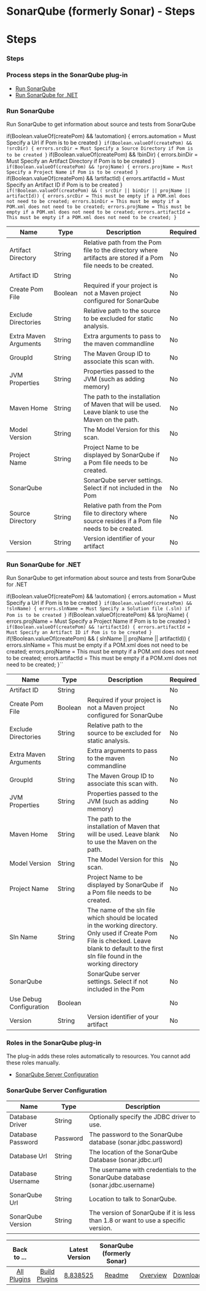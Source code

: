 
SonarQube (formerly Sonar) - Steps
==================================

# Steps



### Steps




 



### Process steps in the SonarQube plug-in


* [Run SonarQube](#run_sonarqube)
* [Run SonarQube for .NET](#run_sonarqube_for_.net)




### Run SonarQube


Run SonarQube to get information about source and tests from SonarQube


 if(Boolean.valueOf(createPom) && !automation) { errors.automation = Must Specify a Url if Pom is to be created }`` if(Boolean.valueOf(createPom) && !srcDir) { errors.srcDir = Must Specify a Source Directory if Pom is to be created }`` if(Boolean.valueOf(createPom) && !binDir) { errors.binDir = Must Specify an Artifact Directory if Pom is to be created }`` if(Boolean.valueOf(createPom) && !projName) { errors.projName = Must Specify a Project Name if Pom is to be created }`` if(Boolean.valueOf(createPom) && !artifactId) { errors.artifactId = Must Specify an Artifact ID if Pom is to be created }`` if(!Boolean.valueOf(createPom) && ( srcDir || binDir || projName || artifactId)) { errors.srcDir = This must be empty if a POM.xml does not need to be created; errors.binDir = This must be empty if a POM.xml does not need to be created; errors.projName = This must be empty if a POM.xml does not need to be created; errors.artifactId = This must be empty if a POM.xml does not need to be created; }``




| Name | Type | Description | Required |
| --- | --- | --- | --- |
| Artifact Directory | String | Relative path from the Pom file to the directory where artifacts are stored if a Pom file needs to be created. | No |
| Artifact ID | String |  | No |
| Create Pom File | Boolean | Required if your project is not a Maven project configured for SonarQube | No |
| Exclude Directories | String | Relative path to the source to be excluded for static analysis. | No |
| Extra Maven Arguments | String | Extra arguments to pass to the maven commandline | No |
| GroupId | String | The Maven Group ID to associate this scan with. | No |
| JVM Properties | String | Properties passed to the JVM (such as adding memory) | No |
| Maven Home | String | The path to the installation of Maven that will be used. Leave blank to use the Maven on the path. | No |
| Model Version | String | The Model Version for this scan. | No |
| Project Name | String | Project Name to be displayed by SonarQube if a Pom file needs to be created. | No |
| SonarQube |  | SonarQube server settings. Select if not included in the Pom | No |
| Source Directory | String | Relative path from the Pom file to directory where source resides if a Pom file needs to be created. | No |
| Version | String | Version identifier of your artifact | No |


### Run SonarQube for .NET


Run SonarQube to get information about source and tests from SonarQube for .NET


 if(Boolean.valueOf(createPom) && !automation) { errors.automation = Must Specify a Url if Pom is to be created }`` if(Boolean.valueOf(createPom) && !slnName) { errors.slnName = Must Specify a Solution file (.sln) if Pom is to be created }`` if(Boolean.valueOf(createPom) && !projName) { errors.projName = Must Specify a Project Name if Pom is to be created }`` if(Boolean.valueOf(createPom) && !artifactId) { errors.artifactId = Must Specify an Artifact ID if Pom is to be created }`` if(!Boolean.valueOf(createPom) && ( slnName || projName || artifactId)) { errors.slnName = This must be empty if a POM.xml does not need to be created; errors.projName = This must be empty if a POM.xml does not need to be created; errors.artifactId = This must be empty if a POM.xml does not need to be created; }``




| Name | Type | Description | Required |
| --- | --- | --- | --- |
| Artifact ID | String |  | No |
| Create Pom File | Boolean | Required if your project is not a Maven project configured for SonarQube | No |
| Exclude Directories | String | Relative path to the source to be excluded for static analysis. | No |
| Extra Maven Arguments | String | Extra arguments to pass to the maven commandline | No |
| GroupId | String | The Maven Group ID to associate this scan with. | No |
| JVM Properties | String | Properties passed to the JVM (such as adding memory) | No |
| Maven Home | String | The path to the installation of Maven that will be used. Leave blank to use the Maven on the path. | No |
| Model Version | String | The Model Version for this scan. | No |
| Project Name | String | Project Name to be displayed by SonarQube if a Pom file needs to be created. | No |
| Sln Name | String | The name of the sln file which should be located in the working directory. Only used if Create Pom File is checked. Leave blank to default to the first sln file found in the working directory | No |
| SonarQube |  | SonarQube server settings. Select if not included in the Pom | No |
| Use Debug Configuration | Boolean |  | No |
| Version | String | Version identifier of your artifact | No |




### Roles in the SonarQube plug-in


The plug-in adds these roles automatically to resources. You cannot add these roles manually.



* [SonarQube Server Configuration](#sonarqube_server_configuration_role)



### SonarQube Server Configuration




| Name | Type | Description |
| --- | --- | --- |
| Database Driver | String | Optionally specify the JDBC driver to use. |
| Database Password | Password | The password to the SonarQube database (sonar.jdbc.password) |
| Database Url | String | The location of the SonarQube Database (sonar.jdbc.url) |
| Database Username | String | The username with credentials to the SonarQube database (sonar.jdbc.username) |
| SonarQube Url | String | Location to talk to SonarQube. |
| SonarQube Version | String | The version of SonarQube if it is less than 1.8 or want to use a specific version. |





|Back to ...||Latest Version|SonarQube (formerly Sonar) |||
| :---: | :---: | :---: | :---: | :---: | :---: |
|[All Plugins](../../index.md)|[Build Plugins](../README.md)|[8.838525](https://raw.githubusercontent.com/UrbanCode/IBM-UCB-PLUGINS/main/files/Sonar/SonarQube-8.838525.zip)|[Readme](README.md)|[Overview](overview.md)|[Downloads](downloads.md)|
